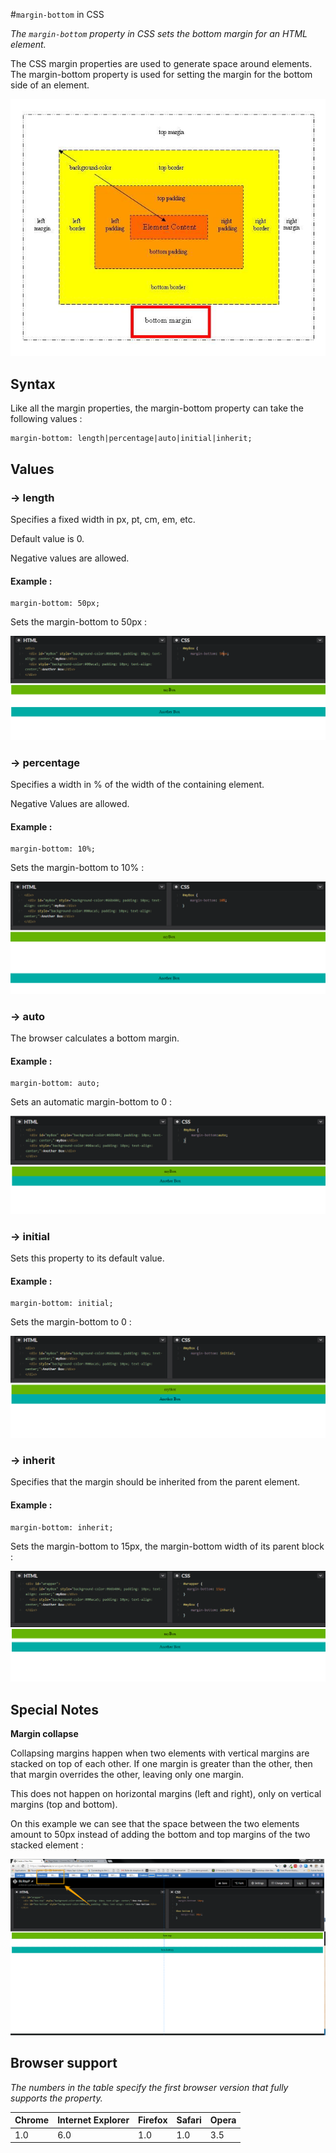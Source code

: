 #`margin-bottom` in CSS

*The `margin-bottom` property in CSS sets the bottom margin for an HTML element.*

The CSS margin properties are used to generate space around elements. The margin-bottom property is used for setting the margin for the bottom side of an element.

![bottom-margin](bottommargin.jpg)

## Syntax

Like all the margin properties, the margin-bottom property can take the following values : 

```
margin-bottom: length|percentage|auto|initial|inherit;
```



## Values

### → length

Specifies a fixed width in px, pt, cm, em, etc. 

Default value is 0.

Negative values are allowed.

#### Example : 

```
margin-bottom: 50px;
```

Sets the margin-bottom to 50px :

![margin-bottom : length](img/margin_bottom_2.png)
 
### → percentage

Specifies a width in % of the width of the containing element.

Negative Values are allowed.

#### Example : 

```
margin-bottom: 10%;
```

Sets the margin-bottom to 10% :

![margin-bottom : percentage](img/margin_bottom_3.png)


### → auto 

The browser calculates a bottom margin.

#### Example : 

```
margin-bottom: auto;
```

Sets an automatic margin-bottom to 0 :

![margin-bottom : auto](img/margin_bottom_1.png)


### → initial 

Sets this property to its default value.

#### Example : 

```
margin-bottom: initial;
```

Sets the margin-bottom to 0 :

![margin-bottom : initial](img/margin_bottom_4.png)


### → inherit

Specifies that the margin should be inherited from the parent element.

#### Example : 

```
margin-bottom: inherit;
```

Sets the margin-bottom to 15px, the margin-bottom width of its parent block :

![margin-bottom : inherit](img/margin_bottom_5.png)


## Special Notes

**Margin collapse**

Collapsing margins happen when two elements with vertical margins are stacked on top of each other. If one margin is greater than the other, then that margin overrides the other, leaving only one margin.

This does not happen on horizontal margins (left and right), only on vertical margins (top and bottom).

On this example we can see that the space between the two elements amount to 50px instead of adding the bottom and top margins of the two stacked element : 

![margin-bottom : collapse](img/margin_bottom_6.png)

## Browser support

*The numbers in the table specify the first browser version that fully supports the property.*

| Chrome    | Internet Explorer        | Firefox   | Safari  | Opera   |
|---        |---                       |---        |---      |---      |
| 1.0       | 6.0                      | 1.0       | 1.0     | 3.5     |
